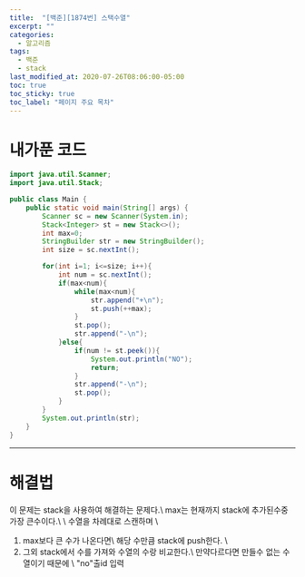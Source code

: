 ```yaml
---
title:  "[백준][1874번] 스택수열"
excerpt: ""
categories:
  - 알고리즘
tags:
  - 백준
  - stack
last_modified_at: 2020-07-26T08:06:00-05:00
toc: true
toc_sticky: true
toc_label: "페이지 주요 목차"
---
```


# 내가푼 코드

```java
import java.util.Scanner;
import java.util.Stack;

public class Main {
    public static void main(String[] args) {
        Scanner sc = new Scanner(System.in);
        Stack<Integer> st = new Stack<>();
        int max=0;
        StringBuilder str = new StringBuilder();
        int size = sc.nextInt();

        for(int i=1; i<=size; i++){
            int num = sc.nextInt();
            if(max<num){
                while(max<num){
                    str.append("+\n");
                    st.push(++max);
                }
                st.pop();
                str.append("-\n");
            }else{
                if(num != st.peek()){
                    System.out.println("NO");
                    return;
                }
                str.append("-\n");
                st.pop();
            }
        }
        System.out.println(str);
    }
}

```

---

# 해결법 

이 문제는 stack을 사용하여 해결하는 문제다.\\
max는 현재까지 stack에 추가된수중 가장 큰수이다.\\
\\
수열을 차례대로 스캔하며 \\
1) max보다 큰 수가 나온다면\\
해당 수만큼 stack에 push한다.
\\ 
2) 그외
stack에서 수를  가져와 수열의 수랑 비교한다.\\
만약다르다면 만들수 없는 수열이기 때문에 \\
"no"출id 입력
